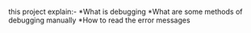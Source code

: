 this project explain:-
*What is debugging
*What are some methods of debugging manually
*How to read the error messages
